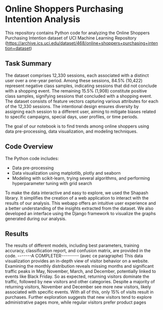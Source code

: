 # Online Shoppers Purchasing Intention Analysis

This repository contains Python code for analyzing the Online Shoppers Purchasing Intention dataset of UCI Machine Learning Repository (https://archive.ics.uci.edu/dataset/468/online+shoppers+purchasing+intention+dataset)

## Task Summary
The dataset comprises 12,330 sessions, each associated with a distinct user over a one-year period. Among these sessions, 84.5% (10,422) represent negative class samples, indicating sessions that did not conclude with a shopping event. The remaining 15.5% (1,908) constitute positive class samples, signifying sessions that concluded with a shopping event. The dataset consists of feature vectors capturing various attributes for each of the 12,330 sessions. The intentional design ensures diversity by assigning each session to a different user, aiming to mitigate biases related to specific campaigns, special days, user profiles, or time periods.

The goal of our notebook is to find trends among online shoppers using data pre-processing, data visualization, and modeling techniques.

## Code Overview

The Python code includes:

- Data pre-processing
- Data visualization using matplotlib, plotly and seaborn
- Modeling with scikit-learn, trying several algorithms, and performing hyperparameter tuning with grid search

To make the data interactive and easy to explore, we used the Shapash library. It simplifies the creation of a web application to interact with the results of our analysis. This webapp offers an intuitive user experience and a better understanding of the insights extracted from the dataset.
We also developed an interface using the Django framework to visualize the graphs generated during our analysis.

## Results

The results of different models, including best parameters, training accuracy, classification report, and confusion matrix, are provided in the code.
-------A COMPLETER--------- (avec ce paragraphe)
This data visualization provides an in-depth view of visitor behavior on a website. Examining the monthly distribution reveals missing months and significant traffic peaks in May, November, March, and December, potentially linked to events like Black Friday.  So as expected, returning visitors dominate the traffic, followed by new visitors and other categories. Despite a majority of returning visitors, November and December see more new visitors, likely associated with specific events.  With all of this,  only 15% of visits result in purchases. Further exploration suggests that new visitors tend to explore administrative pages more, while regular visitors prefer product pages

